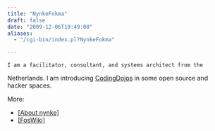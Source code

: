 ```yaml
---
title: "NynkeFokma"
draft: false
date: "2009-12-06T19:49:00"
aliases:
  - "/cgi-bin/index.pl?NynkeFokma"

---
```

    I am a facilitator, consultant, and systems architect from the
Netherlands. I am introducing [CodingDojos](/CodingDojos) in some open
source and hacker spaces.

More:

-   [\[About nynke\]](http://www.moebius.nl/about-nynke/)
-   [\[FosWiki\]](http://foswiki.org/)

